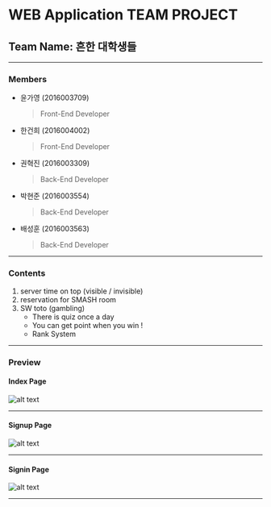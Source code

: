 WEB Application TEAM PROJECT
============================

## Team Name: 흔한 대학생들

---------------------------------------

### Members

   + 윤가영 (2016003709) 
      > Front-End Developer
   + 한건희 (2016004002) 
      > Front-End Developer
   + 권혁진 (2016003309)
      > Back-End Developer
   + 박현준 (2016003554) 
      > Back-End Developer
   + 배성훈 (2016003563) 
      > Back-End Developer

---------------------------------------
       
### Contents
1. server time on top (visible / invisible)
2. reservation for SMASH room
3. SW toto (gambling) 
   - There is quiz once a day
   - You can get point when you win !
   - Rank System 
   
--------------------------------------- 
 
### Preview

#### Index Page
![alt text](https://github.com/KimKwon/SMASH_ZZIM/blob/master/preview/index_page.png)
* * *
#### Signup Page
![alt text](https://github.com/KimKwon/SMASH_ZZIM/blob/master/preview/sign_up.png)
* * *
#### Signin Page
![alt text](https://github.com/KimKwon/SMASH_ZZIM/blob/master/preview/sign_in.png)
* * *

